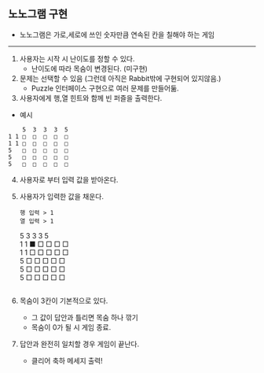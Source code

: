## 노노그램 구현
- 노노그램은 가로,세로에 쓰인 숫자만큼 연속된 칸을 칠해야 하는 게임

---

1. 사용자는 시작 시 난이도를 정할 수 있다.
    - 난이도에 따라 목숨이 변경된다. (미구현)
2. 문제는 선택할 수 있음 (그런데 아직은 Rabbit밖에 구현되어 있지않음.)
    - Puzzle 인터페이스 구현으로 여러 문제를 만들어둚.
3. 사용자에게 행,열 힌트와 함께 빈 퍼즐을 출력한다.

- 예시
```
    5  3  3  3  5  
1 1 □  □  □  □  □  
1 1 □  □  □  □  □  
5   □  □  □  □  □  
5   □  □  □  □  □  
5   □  □  □  □  □  
```
4. 사용자로 부터 입력 값을 받아온다.

5. 사용자가 입력한 값을 채운다.
   ```
   행 입력 > 1 
   열 입력 > 1
   ```
   5  3  3  3  5  
   1 1 ■  □  □  □  □  
   1 1 □  □  □  □  □  
   5   □  □  □  □  □  
   5   □  □  □  □  □  
   5   □  □  □  □  □
   ```
6. 목숨이 3칸이 기본적으로 있다.
    - 그 값이 답안과 틀리면 목숨 하나 깎기
    - 목숨이 0가 될 시 게임 종료.

7. 답안과 완전히 일치할 경우 게임이 끝난다.
    - 클리어 축하 메세지 출력!


